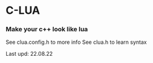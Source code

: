 # C-LUA
### Make your c++ look like lua

See clua.config.h to more info
See clua.h to learn syntax

Last upd: 22.08.22
